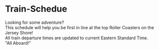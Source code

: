 # Train-Schedue

Looking for some adventure?
<br>
This schedule will help you be first in line at the top Roller Coasters on the Jersey Shore!
<br>
All train departure times are updated to current Eastern Standard Time.
<br>
"All Aboard!"
<br>
